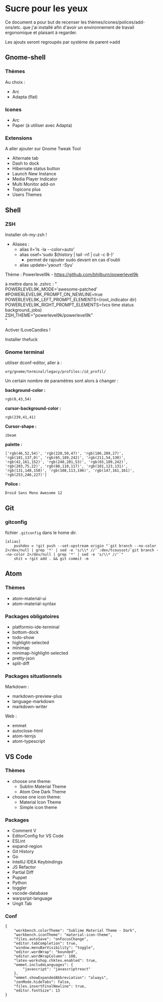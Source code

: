 # Sucre pour les yeux

Ce document a pour but de recenser les thèmes/icones/polices/add-ons/etc. que j'ai installé afin d'avoir un environnement de travail ergonomique et plaisant à regarder.

Les ajouts seront regroupés par système de parent->add

## Gnome-shell

### Thèmes

Au choix :

* Arc
* Adapta (flat)

### Icones

* Arc
* Paper (à utiliser avec Adapta)

### Extensions

A aller ajouter sur Gnome Tweak Tool

* Alternate tab
* Dash to dock
* Hibernate status button
* Launch New Instance
* Media Player Indicator
* Multi Monitor add-on
* Topicons plus
* Users Themes

## Shell

### ZSH

Installer oh-my-zsh !

- Aliases :
	- alias ll='ls -la --color=auto'
	- alias osef='sudo $(history | tail -n1 | cut -c 8-)'
		- permet de rajouter sudo devant en cas d'oubli
	- alias update='yaourt -Syu'

Thème : Powerlevel9k -
https://github.com/bhilburn/powerlevel9k

à mettre dans le .zshrc :
"  
POWERLEVEL9K_MODE='awesome-patched'  
#POWERLEVEL9K_PROMPT_ON_NEWLINE=true  
POWERLEVEL9K_LEFT_PROMPT_ELEMENTS=(root_indicator dir)  
POWERLEVEL9K_RIGHT_PROMPT_ELEMENTS=(vcs time status background_jobs)  
ZSH_THEME="powerlevel9k/powerlevel9k"  
"

Activer ILoveCandies !

Installer thefuck

### Gnome terminal

utiliser dconf-editor, aller à :
```
org/gnome/terminal/legacy/profiles:/id_profil/
```

Un certain nombre de paramètres sont alors à changer :

**background-color :**
```
rgb(0,43,54)
```

**cursor-background-color :**
```
rgb(239,41,41)
```

**Cursor-shape :**
```
ibeam
```

**palette :**
```
['rgb(46,52,54)', 'rgb(220,50,47)', 'rgb(186,209,27)', 'rgb(181,137,0)', 'rgb(65,189,242)', 'rgb(211,54,130)', 'rgb(42,161,152)', 'rgb(248,201,53)', 'rgb(65,189,242)', 'rgb(203,75,22)', 'rgb(88,110,117)', 'rgb(101,123,131)', 'rgb(131,148,150)', 'rgb(108,113,196)', 'rgb(147,161,161)', 'rgb(253,246,227)']
```

**Police :**
```
Droid Sans Mono Awesome 12
```

## Git

### gitconfig

fichier `.gitconfig` dans le home dir.

```
[alias]
	pushdev = !git push --set-upstream origin "`git branch --no-color 2>/dev/null | grep '*' | sed -e 's/\\* //'`:dev/tcoussot/`git branch --no-color 2>/dev/null | grep '*' | sed -e 's/\\* //'`"
	shit = !git add . && git commit -m
```

## Atom

### Thèmes

* atom-material-ui
* atom-material-syntax

### Packages obligatoires

* platformio-ide-terminal
* bottom-dock
* todo-show
* highlight-selected
* minimap
* minimap-highlight-selected
* pretty-json
* split-diff

### Packages situationnels

Markdown :

* markdown-preview-plus
* language-markdown
* markdown-writer

Web :

* emmet
* autoclose-html
* atom-ternjs
* atom-typescript

## VS Code

### Thèmes

* choose one theme:
    * Sublim Material Theme
    * Atom One Dark Theme
* choose one icon theme:
    * Material Icon Theme
    * Simple icon theme

### Packages

* Comment V
* EditorConfig for VS Code
* ESLint
* expand-region
* Git History
* Go
* IntelliJ IDEA Keybindings
* JS Refactor
* Partial Diff
* Puppet
* Python
* toggler
* vscode-database
* warpsript-language
* Ungit Tab

### Conf

```
{
    "workbench.colorTheme": "Sublime Material Theme - Dark",
    "workbench.iconTheme": "material-icon-theme",
    "files.autoSave": "onFocusChange",
    "editor.tabCompletion": true,
    "window.menuBarVisibility": "toggle",
    "editor.wordWrap": "bounded",
    "editor.wordWrapColumn": 100,
    "latex-workshop.chktex.enabled": true,
    "emmet.includeLanguages": {
        "javascript": "javascriptreact"
    },
    "emmet.showExpandedAbbreviation": "always",
    "zenMode.hideTabs": false,
    "files.insertFinalNewline": true,
    "editor.fontSize": 13
}
```
